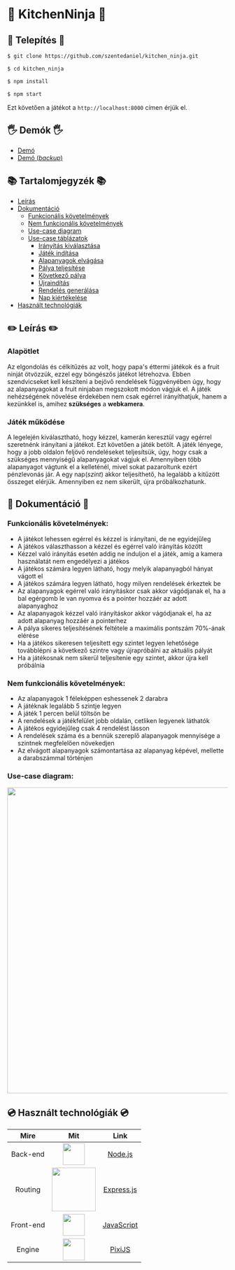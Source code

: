 # 🔪 KitchenNinja 🔪

## 🍗 Telepítés 🍗

```bash
$ git clone https://github.com/szentedaniel/kitchen_ninja.git

$ cd kitchen_ninja

$ npm install

$ npm start
```
Ezt követően a játékot a `http://localhost:8000` címen érjük el.

## 🖐 Demók 🖐

- [Demó](https://kitchen-ninja-debug.herokuapp.com/)
- [Demó (_backup_)](https://kitchen-ninja-backup.herokuapp.com/)

## 📚 Tartalomjegyzék 📚

- [Leírás](#-leírás-)
- [Dokumentáció](#-dokumentáció-)
  - [Funkcionális követelmények](#funkcionális-követelmények)
  - [Nem funkcionális követelmények](#nem-funkcionális-követelmények)
  - [Use-case diagram](#use-case-diagram)
  - [Use-case táblázatok](#)
    - [Irányítás kiválasztása](https://raw.githubusercontent.com/szentedaniel/kitchen_ninja/main/documentation/01_iranyitas_kivalasztasa.jpg)
    - [Játék indítása](https://raw.githubusercontent.com/szentedaniel/kitchen_ninja/main/documentation/02_jatek_inditasa.jpg)
    - [Alapanyagok elvágása](https://raw.githubusercontent.com/szentedaniel/kitchen_ninja/main/documentation/03_alapanyagok_elvagasa.jpg)
    - [Pálya teljesítése](https://raw.githubusercontent.com/szentedaniel/kitchen_ninja/main/documentation/04_palya_teljesitese.jpg)
    - [Következő pálya](https://raw.githubusercontent.com/szentedaniel/kitchen_ninja/main/documentation/05_kovetkezo_palya.jpg)
    - [Újraindítás](https://raw.githubusercontent.com/szentedaniel/kitchen_ninja/main/documentation/06_ujrainditas.jpg)
    - [Rendelés generálása](https://raw.githubusercontent.com/szentedaniel/kitchen_ninja/main/documentation/07_rendeles_generalasa.jpg)
    - [Nap kiértékelése](https://raw.githubusercontent.com/szentedaniel/kitchen_ninja/main/documentation/08_nap_kiertekelese.jpg)
- [Használt technológiák](#-használt-technológiák-)

## ✏️ Leírás ✏️

### Alapötlet

Az elgondolás és célkitűzés az volt, hogy papa's éttermi játékok és a fruit ninját ötvözzük, ezzel egy böngészős játékot létrehozva.
Ebben szendvicseket kell készíteni a bejövő rendelések függvényében úgy, hogy az alapanyagokat a fruit ninjaban megszokott módon vágjuk el.
A játék nehézségének növelése érdekében nem csak egérrel irányíthatjuk, hanem a kezünkkel is, amihez **szükséges** a **webkamera**.

### Játék működése

A legelején kiválasztható, hogy kézzel, kamerán keresztül vagy egérrel szeretnénk irányítani a játékot.
Ezt követően a játék betölt. 
A játék lényege, hogy a jobb oldalon feljövő rendeléseket teljesítsük, úgy, hogy csak a szükséges mennyiségű alapanyagokat vágjuk el. Amennyiben több alapanyagot vágtunk el a kelleténél, mivel sokat pazaroltunk ezért pénzlevonás jár. A egy nap(_szint_) akkor teljesíthető, ha legalább a kitűzött összeget elérjük. Amennyiben ez nem sikerült, újra próbálkozhatunk.


## 📄 Dokumentáció 📄

### Funkcionális követelmények:

- A játékot lehessen egérrel és kézzel is irányítani, de ne egyidejűleg
- A játékos választhasson a kézzel és egérrel való irányítás között
- Kézzel való irányítás esetén addig ne induljon el a játék, amíg a kamera használatát nem engedélyezi a játékos
- A játékos számára legyen látható, hogy melyik alapanyagból hányat vágott el
- A játékos számára legyen látható, hogy milyen rendelések érkeztek be
- Az alapanyagok egérrel való irányításkor csak akkor vágódjanak el, ha a bal egérgomb le van nyomva és a pointer hozzáér az adott alapanyaghoz
- Az alapanyagok kézzel való irányításkor akkor vágódjanak el, ha az adott alapanyag hozzáér a pointerhez
- A pálya sikeres teljesítésének feltétele a maximális pontszám 70%-ának elérése
- Ha a játékos sikeresen teljesített egy szintet legyen lehetősége továbblépni a következő szintre vagy újrapróbálni az aktuális pályát
- Ha a játékosnak nem sikerül teljesítenie egy szintet, akkor újra kell próbálnia

### Nem funkcionális követelmények:

- Az alapanyagok 1 féleképpen eshessenek 2 darabra
- A játéknak legalább 5 szintje legyen
- A játék 1 percen belül töltsön be
- A rendelések a játékfelület jobb oldalán, cetliken legyenek láthatók
- A játékos egyidejűleg csak 4 rendelést lásson
- A rendelések száma és a bennük szereplő alapanyagok mennyisége a szintnek megfelelően növekedjen
- Az elvágott alapanyagok számontartása az alapanyag képével, mellette a darabszámmal történjen

### Use-case diagram:

<p align="center">
  <img src="https://user-images.githubusercontent.com/79571030/118633280-98878c00-b7d1-11eb-819d-f685e0fec584.png" width="700">
</p>

## 💿 Használt technológiák 💿

|   Mire    |                                                                                Mit                                                                                 |                 Link                 |
| :--------: | :-------------------------------------------------------------------------------------------------------------------------------------------------------------: | :------------------------------: |
| Back-end  |  <a href="https://nodejs.org/en/"><img width=50px src="https://www.pinclipart.com/picdir/middle/102-1024697_related-wallpapers-node-js-logo-png-clipart.png"></a>   |  [Node.js](https://nodejs.org/en/)   |
|  Routing  |   <a href="https://expressjs.com/"><img width=100px src="https://upload.wikimedia.org/wikipedia/commons/6/64/Expressjs.png"></a>    | [Express.js](https://expressjs.com/) |
| Front-end |    <a href="https://www.javascript.com/"><img width=50px src="https://upload.wikimedia.org/wikipedia/commons/thumb/9/99/Unofficial_JavaScript_logo_2.svg/768px-Unofficial_JavaScript_logo_2.svg.png"></a>     |   [JavaScript](https://www.javascript.com/)   |
| Engine |    <a href="https://www.pixijs.com/"><img width=50px src="https://www.markhawkinsdesigns.com/images/blog/pixijs.jpg"></a>     |   [PixiJS](https://www.pixijs.com/)   |

